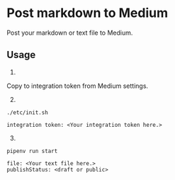 # Post markdown to Medium

Post your markdown or text file to Medium.

## Usage

1.
Copy to integration token from Medium settings.


2.
```
./etc/init.sh

integration token: <Your integration token here.>
```

3.
```
pipenv run start

file: <Your text file here.>
publishStatus: <draft or public>
```
